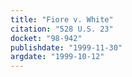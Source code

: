 ```yaml
---
title: "Fiore v. White"
citation: "528 U.S. 23"
docket: "98-942"
publishdate: "1999-11-30"
argdate: "1999-10-12"
---
```

